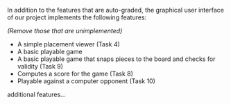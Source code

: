 In addition to the features that are auto-graded, the graphical user interface
of our project implements the following features:

*(Remove those that are unimplemented)*

 - A simple placement viewer (Task 4)
 - A basic playable game
 - A basic playable game that snaps pieces to the board and checks for validity (Task 9)
 - Computes a score for the game (Task 8)
 - Playable against a computer opponent (Task 10)

additional features...
